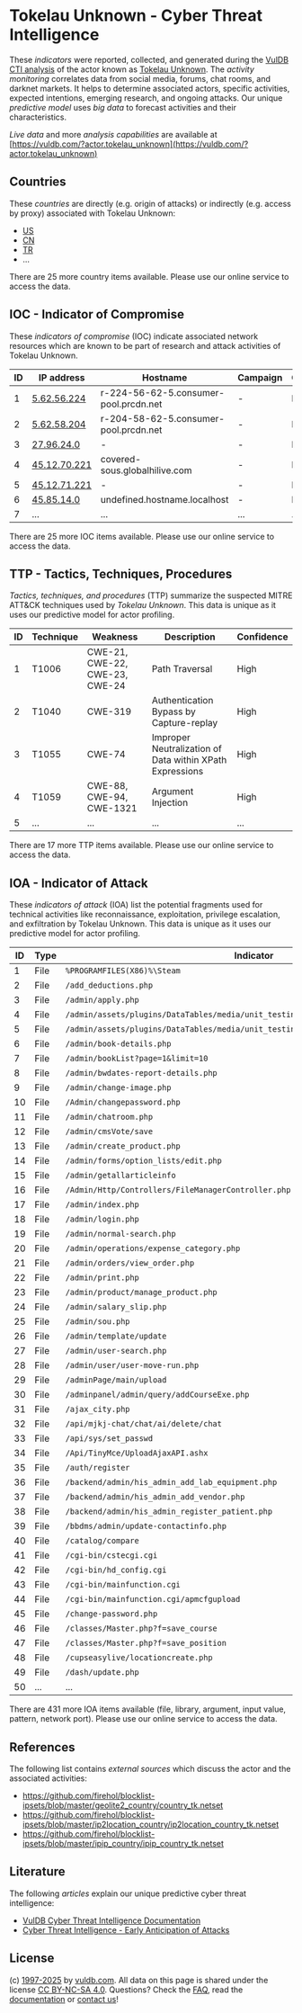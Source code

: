 # Tokelau Unknown - Cyber Threat Intelligence

These _indicators_ were reported, collected, and generated during the [VulDB CTI analysis](https://vuldb.com/?kb.cti) of the actor known as [Tokelau Unknown](https://vuldb.com/?actor.tokelau_unknown). The _activity monitoring_ correlates data from social media, forums, chat rooms, and darknet markets. It helps to determine associated actors, specific activities, expected intentions, emerging research, and ongoing attacks. Our unique _predictive model_ uses _big data_ to forecast activities and their characteristics.

_Live data_ and more _analysis capabilities_ are available at [https://vuldb.com/?actor.tokelau_unknown](https://vuldb.com/?actor.tokelau_unknown)

## Countries

These _countries_ are directly (e.g. origin of attacks) or indirectly (e.g. access by proxy) associated with Tokelau Unknown:

* [US](https://vuldb.com/?country.us)
* [CN](https://vuldb.com/?country.cn)
* [TR](https://vuldb.com/?country.tr)
* ...

There are 25 more country items available. Please use our online service to access the data.

## IOC - Indicator of Compromise

These _indicators of compromise_ (IOC) indicate associated network resources which are known to be part of research and attack activities of Tokelau Unknown.

ID | IP address | Hostname | Campaign | Confidence
-- | ---------- | -------- | -------- | ----------
1 | [5.62.56.224](https://vuldb.com/?ip.5.62.56.224) | r-224-56-62-5.consumer-pool.prcdn.net | - | High
2 | [5.62.58.204](https://vuldb.com/?ip.5.62.58.204) | r-204-58-62-5.consumer-pool.prcdn.net | - | High
3 | [27.96.24.0](https://vuldb.com/?ip.27.96.24.0) | - | - | High
4 | [45.12.70.221](https://vuldb.com/?ip.45.12.70.221) | covered-sous.globalhilive.com | - | High
5 | [45.12.71.221](https://vuldb.com/?ip.45.12.71.221) | - | - | High
6 | [45.85.14.0](https://vuldb.com/?ip.45.85.14.0) | undefined.hostname.localhost | - | High
7 | ... | ... | ... | ...

There are 25 more IOC items available. Please use our online service to access the data.

## TTP - Tactics, Techniques, Procedures

_Tactics, techniques, and procedures_ (TTP) summarize the suspected MITRE ATT&CK techniques used by _Tokelau Unknown_. This data is unique as it uses our predictive model for actor profiling.

ID | Technique | Weakness | Description | Confidence
-- | --------- | -------- | ----------- | ----------
1 | T1006 | CWE-21, CWE-22, CWE-23, CWE-24 | Path Traversal | High
2 | T1040 | CWE-319 | Authentication Bypass by Capture-replay | High
3 | T1055 | CWE-74 | Improper Neutralization of Data within XPath Expressions | High
4 | T1059 | CWE-88, CWE-94, CWE-1321 | Argument Injection | High
5 | ... | ... | ... | ...

There are 17 more TTP items available. Please use our online service to access the data.

## IOA - Indicator of Attack

These _indicators of attack_ (IOA) list the potential fragments used for technical activities like reconnaissance, exploitation, privilege escalation, and exfiltration by Tokelau Unknown. This data is unique as it uses our predictive model for actor profiling.

ID | Type | Indicator | Confidence
-- | ---- | --------- | ----------
1 | File | `%PROGRAMFILES(X86)%\Steam` | High
2 | File | `/add_deductions.php` | High
3 | File | `/admin/apply.php` | High
4 | File | `/admin/assets/plugins/DataTables/media/unit_testing/templates/complex_header_2.php` | High
5 | File | `/admin/assets/plugins/DataTables/media/unit_testing/templates/empty_table.php` | High
6 | File | `/admin/book-details.php` | High
7 | File | `/admin/bookList?page=1&limit=10` | High
8 | File | `/admin/bwdates-report-details.php` | High
9 | File | `/admin/change-image.php` | High
10 | File | `/Admin/changepassword.php` | High
11 | File | `/admin/chatroom.php` | High
12 | File | `/admin/cmsVote/save` | High
13 | File | `/admin/create_product.php` | High
14 | File | `/admin/forms/option_lists/edit.php` | High
15 | File | `/admin/getallarticleinfo` | High
16 | File | `/Admin/Http/Controllers/FileManagerController.php` | High
17 | File | `/admin/index.php` | High
18 | File | `/admin/login.php` | High
19 | File | `/admin/normal-search.php` | High
20 | File | `/admin/operations/expense_category.php` | High
21 | File | `/admin/orders/view_order.php` | High
22 | File | `/admin/print.php` | High
23 | File | `/admin/product/manage_product.php` | High
24 | File | `/admin/salary_slip.php` | High
25 | File | `/admin/sou.php` | High
26 | File | `/admin/template/update` | High
27 | File | `/admin/user-search.php` | High
28 | File | `/admin/user/user-move-run.php` | High
29 | File | `/adminPage/main/upload` | High
30 | File | `/adminpanel/admin/query/addCourseExe.php` | High
31 | File | `/ajax_city.php` | High
32 | File | `/api/mjkj-chat/chat/ai/delete/chat` | High
33 | File | `/api/sys/set_passwd` | High
34 | File | `/Api/TinyMce/UploadAjaxAPI.ashx` | High
35 | File | `/auth/register` | High
36 | File | `/backend/admin/his_admin_add_lab_equipment.php` | High
37 | File | `/backend/admin/his_admin_add_vendor.php` | High
38 | File | `/backend/admin/his_admin_register_patient.php` | High
39 | File | `/bbdms/admin/update-contactinfo.php` | High
40 | File | `/catalog/compare` | High
41 | File | `/cgi-bin/cstecgi.cgi` | High
42 | File | `/cgi-bin/hd_config.cgi` | High
43 | File | `/cgi-bin/mainfunction.cgi` | High
44 | File | `/cgi-bin/mainfunction.cgi/apmcfgupload` | High
45 | File | `/change-password.php` | High
46 | File | `/classes/Master.php?f=save_course` | High
47 | File | `/classes/Master.php?f=save_position` | High
48 | File | `/cupseasylive/locationcreate.php` | High
49 | File | `/dash/update.php` | High
50 | ... | ... | ...

There are 431 more IOA items available (file, library, argument, input value, pattern, network port). Please use our online service to access the data.

## References

The following list contains _external sources_ which discuss the actor and the associated activities:

* https://github.com/firehol/blocklist-ipsets/blob/master/geolite2_country/country_tk.netset
* https://github.com/firehol/blocklist-ipsets/blob/master/ip2location_country/ip2location_country_tk.netset
* https://github.com/firehol/blocklist-ipsets/blob/master/ipip_country/ipip_country_tk.netset

## Literature

The following _articles_ explain our unique predictive cyber threat intelligence:

* [VulDB Cyber Threat Intelligence Documentation](https://vuldb.com/?kb.cti)
* [Cyber Threat Intelligence - Early Anticipation of Attacks](https://www.scip.ch/en/?labs.20201022)

## License

(c) [1997-2025](https://vuldb.com/?kb.changelog) by [vuldb.com](https://vuldb.com/?kb.about). All data on this page is shared under the license [CC BY-NC-SA 4.0](https://creativecommons.org/licenses/by-nc-sa/4.0/). Questions? Check the [FAQ](https://vuldb.com/?kb.faq), read the [documentation](https://vuldb.com/?kb) or [contact us](https://vuldb.com/?contact)!
